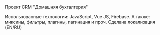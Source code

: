 Проект CRM "Домашняя бухгалтерия"

Использованные технологии: JavaScript, Vue JS, Firebase. А также: миксины, фильтры, плагины, пагинация и проч. Сделана локализация (EN/RU)
